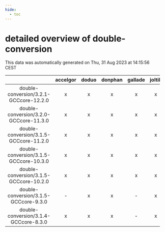 ```yaml
---
hide:
  - toc
---
```


detailed overview of double-conversion
======================================


This data was automatically generated on Thu, 31 Aug 2023 at 14:15:56 CEST  

| |accelgor|doduo|donphan|gallade|joltik|skitty|swalot|victini|
| :---: | :---: | :---: | :---: | :---: | :---: | :---: | :---: | :---: |
|double-conversion/3.2.1-GCCcore-12.2.0|x|x|x|x|x|x|x|x|
|double-conversion/3.2.0-GCCcore-11.3.0|x|x|x|x|x|x|x|x|
|double-conversion/3.1.5-GCCcore-11.2.0|x|x|x|x|x|x|x|x|
|double-conversion/3.1.5-GCCcore-10.3.0|x|x|x|x|x|x|x|x|
|double-conversion/3.1.5-GCCcore-10.2.0|x|x|x|x|x|x|x|x|
|double-conversion/3.1.5-GCCcore-9.3.0|-|x|x|-|x|x|x|x|
|double-conversion/3.1.4-GCCcore-8.3.0|x|x|x|-|x|x|x|x|
